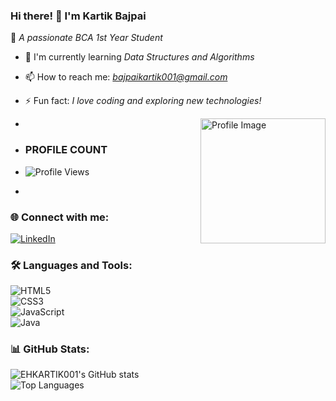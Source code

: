 ### Hi there! 👋 I'm Kartik Bajpai  

🚀 *A passionate BCA 1st Year Student*  

- 🌱 I'm currently learning *Data Structures and Algorithms*  
- 📫 How to reach me: *bajpaikartik001@gmail.com*  
- ⚡ Fun fact: *I love coding and exploring new technologies!*
- <img align="right" alt="Profile Image" width="200px" src="https://github.com/EHKARTIK001/PROFILE" />

- ### PROFILE COUNT
- ![Profile Views](https://komarev.com/ghpvc/?username=Kartik-Bajpai&color=blue)
- 

### 🌐 Connect with me:  
[![LinkedIn](https://img.shields.io/badge/LinkedIn-0A66C2?style=for-the-badge&logo=linkedin&logoColor=white)](https://www.linkedin.com/in/kartik-bajpai-a66932316/)  

### 🛠 Languages and Tools:  
![HTML5](https://img.shields.io/badge/HTML5-E34F26?style=for-the-badge&logo=html5&logoColor=white)  
![CSS3](https://img.shields.io/badge/CSS3-1572B6?style=for-the-badge&logo=css3&logoColor=white)  
![JavaScript](https://img.shields.io/badge/JavaScript-F7DF1E?style=for-the-badge&logo=javascript&logoColor=black)  
![Java](https://img.shields.io/badge/Java-007396?style=for-the-badge&logo=java&logoColor=white)  
  
### 📊 GitHub Stats:
![EHKARTIK001's GitHub stats](https://github-readme-stats.vercel.app/api?username=EHKARTIK001&show_icons=true&theme=dark)  
![Top Languages](https://github-readme-stats.vercel.app/api/top-langs/?username=EHKARTIK001&layout=compact&theme=dark)
